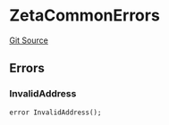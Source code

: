 # ZetaCommonErrors
[Git Source](https://github.com/zeta-chain/protocol-contracts/blob/760564b6e2ea95b8954e5fd40389cee0cb168d35/contracts/evm/interfaces/ZetaInterfaces.sol)


## Errors
### InvalidAddress

```solidity
error InvalidAddress();
```

